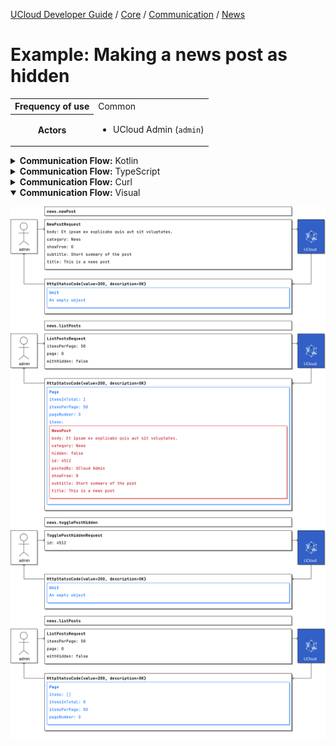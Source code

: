 [UCloud Developer Guide](/docs/developer-guide/README.md) / [Core](/docs/developer-guide/core/README.md) / [Communication](/docs/developer-guide/core/communication/README.md) / [News](/docs/developer-guide/core/communication/news.md)

# Example: Making a news post as hidden

<table>
<tr><th>Frequency of use</th><td>Common</td></tr>
<tr>
<th>Actors</th>
<td><ul>
<li>UCloud Admin (<code>admin</code>)</li>
</ul></td>
</tr>
</table>
<details>
<summary>
<b>Communication Flow:</b> Kotlin
</summary>

```kotlin
News.newPost.call(
    NewPostRequest(
        body = "Et ipsam ex explicabo quis aut sit voluptates.", 
        category = "News", 
        hideFrom = null, 
        showFrom = 0, 
        subtitle = "Short summary of the post", 
        title = "This is a news post", 
    ),
    admin
).orThrow()

/*
Unit
*/
News.listPosts.call(
    ListPostsRequest(
        filter = null, 
        itemsPerPage = 50, 
        page = 0, 
        withHidden = false, 
    ),
    admin
).orThrow()

/*
Page(
    items = listOf(NewsPost(
        body = "Et ipsam ex explicabo quis aut sit voluptates.", 
        category = "News", 
        hidden = false, 
        hideFrom = null, 
        id = 4512, 
        postedBy = "UCloud Admin", 
        showFrom = 0, 
        subtitle = "Short summary of the post", 
        title = "This is a news post", 
    )), 
    itemsInTotal = 1, 
    itemsPerPage = 50, 
    pageNumber = 0, 
)
*/
News.togglePostHidden.call(
    TogglePostHiddenRequest(
        id = 4512, 
    ),
    admin
).orThrow()

/*
Unit
*/
News.listPosts.call(
    ListPostsRequest(
        filter = null, 
        itemsPerPage = 50, 
        page = 0, 
        withHidden = false, 
    ),
    admin
).orThrow()

/*
Page(
    items = emptyList(), 
    itemsInTotal = 0, 
    itemsPerPage = 50, 
    pageNumber = 0, 
)
*/
```


</details>

<details>
<summary>
<b>Communication Flow:</b> TypeScript
</summary>

```typescript
// Authenticated as admin
await callAPI(NewsApi.newPost(
    {
        "title": "This is a news post",
        "subtitle": "Short summary of the post",
        "body": "Et ipsam ex explicabo quis aut sit voluptates.",
        "showFrom": 0,
        "category": "News",
        "hideFrom": null
    }
);

/*
{
}
*/
await callAPI(NewsApi.listPosts(
    {
        "filter": null,
        "withHidden": false,
        "page": 0,
        "itemsPerPage": 50
    }
);

/*
{
    "itemsInTotal": 1,
    "itemsPerPage": 50,
    "pageNumber": 0,
    "items": [
        {
            "id": 4512,
            "title": "This is a news post",
            "subtitle": "Short summary of the post",
            "body": "Et ipsam ex explicabo quis aut sit voluptates.",
            "postedBy": "UCloud Admin",
            "showFrom": 0,
            "hideFrom": null,
            "hidden": false,
            "category": "News"
        }
    ]
}
*/
await callAPI(NewsApi.togglePostHidden(
    {
        "id": 4512
    }
);

/*
{
}
*/
await callAPI(NewsApi.listPosts(
    {
        "filter": null,
        "withHidden": false,
        "page": 0,
        "itemsPerPage": 50
    }
);

/*
{
    "itemsInTotal": 0,
    "itemsPerPage": 50,
    "pageNumber": 0,
    "items": [
    ]
}
*/
```


</details>

<details>
<summary>
<b>Communication Flow:</b> Curl
</summary>

```bash
# ------------------------------------------------------------------------------------------------------
# $host is the UCloud instance to contact. Example: 'http://localhost:8080' or 'https://cloud.sdu.dk'
# $accessToken is a valid access-token issued by UCloud
# ------------------------------------------------------------------------------------------------------

# Authenticated as admin
curl -XPUT -H "Authorization: Bearer $accessToken" -H "Content-Type: content-type: application/json; charset=utf-8" "$host/api/news/post" -d '{
    "title": "This is a news post",
    "subtitle": "Short summary of the post",
    "body": "Et ipsam ex explicabo quis aut sit voluptates.",
    "showFrom": 0,
    "category": "News",
    "hideFrom": null
}'


# {
# }

curl -XGET -H "Authorization: Bearer $accessToken" "$host/api/news/list?withHidden=false&page=0&itemsPerPage=50" 

# {
#     "itemsInTotal": 1,
#     "itemsPerPage": 50,
#     "pageNumber": 0,
#     "items": [
#         {
#             "id": 4512,
#             "title": "This is a news post",
#             "subtitle": "Short summary of the post",
#             "body": "Et ipsam ex explicabo quis aut sit voluptates.",
#             "postedBy": "UCloud Admin",
#             "showFrom": 0,
#             "hideFrom": null,
#             "hidden": false,
#             "category": "News"
#         }
#     ]
# }

curl -XPOST -H "Authorization: Bearer $accessToken" -H "Content-Type: content-type: application/json; charset=utf-8" "$host/api/news/toggleHidden" -d '{
    "id": 4512
}'


# {
# }

curl -XGET -H "Authorization: Bearer $accessToken" "$host/api/news/list?withHidden=false&page=0&itemsPerPage=50" 

# {
#     "itemsInTotal": 0,
#     "itemsPerPage": 50,
#     "pageNumber": 0,
#     "items": [
#     ]
# }

```


</details>

<details open>
<summary>
<b>Communication Flow:</b> Visual
</summary>

![](/docs/diagrams/news_invisible-news.png)

</details>


